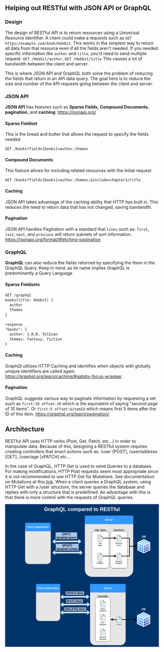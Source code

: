 
## Helping out RESTful with JSON API or GraphQL

### Design
The design of RESTful API is to return resources using a Univerisal Resource Identifier. A client could make a requests such as `GET https//example.com/book/Hobbit`. This works in the simplest way to return all data from that resource even if all the fields aren't needed. If you needed specific information like `author` and `title`, you'd need to send multiple request: `GET /Hobbit/author`, `GET /Hobbit/title` This causes a lot of bandwidth between the client and server.

This is where JSON API and GraphQL both solve the problem of reducing the fields that return in an API data query. The goal here is to reduce the size and number of the API requests going between the client and server.

### JSON API
**JSON API** has features such as **Sparse Fields**, **Compound Documents**, **pagination**, and **caching**.
https://jsonapi.org/

#### Sparse Fieldset
This is the bread and butter that allows the request to specify the fields needed 
```
GET /books?fields[books]=author,themes 
```

#### Compound Documents
This feature allows for including related resources with the initial request
```
GET /books?fields[books]=author,themes,&include=chapter1/title 
```

#### Caching
JSON API takes advantage of the caching ability that HTTP has built in. This reduces the need to return data that has not changed, saving bandwidth.

#### Pagination
JSON API handles Pagination with a standard that `links` such as: `first`, `last`, `next`, and `previous` will return subnets of sort information.
https://jsonapi.org/format/#fetching-pagination

### GraphQL
**GraphQL** can also reduce the fields returned by specifying the them in the GraphQL Query. Keep in mind, as its name implies GraphQL is predominantly a Query Language

#### Sparse Fieldsets
```
GET /graphql
books(title: Hobbit) {
  author
  themes
}

response
"books": {
  author: J.R.R. Tolkien
  themes: fantasy, fiction
}
```

#### Caching
GraphQl utilizes HTTP Caching and identifies when objects with globally uniquie identifiers are called again.
https://graphql.org/learn/caching/#gatsby-focus-wrapper

#### Pagination
GraphQL suggests various way to paginate information by requesting a set such as `first:10 offset:20` which is the equivalent of saying "second page of 10 items". Or `first:5 offset:$itemId` which means first 5 items after the ID of this item.
https://graphql.org/learn/pagination/


## Architecture
RESTful API uses HTTP verbs (Post, Get, Patch, etc...) in order to manipulate data. 
Because of this, designing a RESTful system requires creating controllers that enact actions such as: /user [POST], /user/address [GET], /user/age [xPATCH] etc... 

In the case of GraphQL, HTTP Get is used to send Queries to a database. For making modifications, HTTP Post requests seem most appropriate since it is not recommended to use HTTP Get for Mutations. See documentation on Mutations at this [link](https://graphql.org/learn/queries/#mutations). 
When a client queries a GraphQL system, using HTTP Get with a /user structure, the server queries the database and replies with only a structure that is predefined. An advantage with this is that there is more control with the requests of GraphQL queries. 

![Alt text](images/graphql-vs-restful.png?raw=true)
